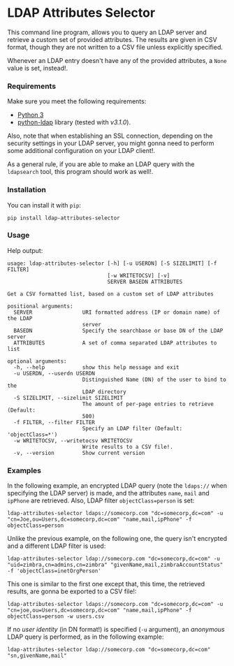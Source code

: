 # LDAP Attributes Selector 

This command line program, allows you to query an LDAP server and retrieve a custom set of provided attributes. The results are given in CSV format, though they are not written to a CSV file unless explicitly specified. 

Whenever an LDAP entry doesn't have any of the provided attributes, a `None`
value is set, instead!.

### Requirements
Make sure you meet the following requirements:
 * [Python 3](https://www.python.org/downloads/)
 * [python-ldap](https://pypi.python.org/pypi/python-ldap/) library (tested with *v3.1.0*).

Also, note that when establishing an SSL connection, depending on the security settings in your LDAP server, you might gonna need to perform some additional configuration on your LDAP client!.   

As a general rule, if you are able to make an LDAP query with the `ldapsearch` tool, this program should work as well!. 

### Installation
You can install it with `pip`:
```
pip install ldap-attributes-selector
```

### Usage 
Help output:
```
usage: ldap-attributes-selector [-h] [-u USERDN] [-S SIZELIMIT] [-f FILTER]
                                [-w WRITETOCSV] [-v]
                                SERVER BASEDN ATTRIBUTES

Get a CSV formatted list, based on a custom set of LDAP attributes

positional arguments:
  SERVER                URI formatted address (IP or domain name) of the LDAP
                        server
  BASEDN                Specify the searchbase or base DN of the LDAP server
  ATTRIBUTES            A set of comma separated LDAP attributes to list

optional arguments:
  -h, --help            show this help message and exit
  -u USERDN, --userdn USERDN
                        Distinguished Name (DN) of the user to bind to the
                        LDAP directory
  -S SIZELIMIT, --sizelimit SIZELIMIT
                        The amount of per-page entries to retrieve (Default:
                        500)
  -f FILTER, --filter FILTER
                        Specify an LDAP filter (Default: 'objectClass=*')
  -w WRITETOCSV, --writetocsv WRITETOCSV
                        Write results to a CSV file!.
  -v, --version         Show current version
```

### Examples
In the following example, an encrypted LDAP query (note the `ldaps://` when specifying the LDAP server) is made, and the attributes `name`, `mail` and `ipPhone` are retrieved. Also, LDAP filter `objectClass=person` is set:
```
ldap-attributes-selector ldaps://somecorp.com "dc=somecorp,dc=com" -u "cn=Joe,ou=Users,dc=somecorp,dc=com" "name,mail,ipPhone" -f objectClass=person
```

Unlike the previous example, on the following one, the query isn't encrypted and a different LDAP filter is used: 
```
ldap-attributes-selector ldap://somecorp.com "dc=somecorp,dc=com" -u "uid=zimbra,cn=admins,cn=zimbra" "givenName,mail,zimbraAccountStatus" -f 'objectClass=inetOrgPerson'
```

This one is similar to the first one except that, this time, the retrieved results, are gonna be exported to a CSV file!: 
```
ldap-attributes-selector ldaps://somecorp.com "dc=somecorp,dc=com" -u "cn=joe,ou=Users,dc=somecorp,dc=com" "name,mail,ipPhone" -f objectClass=person -w users.csv
```

If no *user identity* (in DN format!) is specified (`-u` argument), an *anonymous* LDAP query is performed, as in the following example:
```
ldap-attributes-selector ldap://somecorp.com "dc=somecorp,dc=com" "sn,givenName,mail"
```

